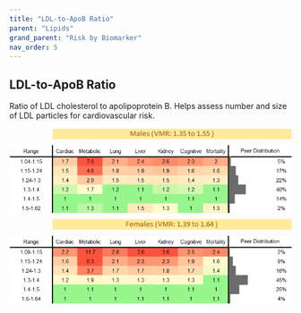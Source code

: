 ```yaml
---
title: "LDL-to-ApoB Ratio"
parent: "Lipids"
grand_parent: "Risk by Biomarker"
nav_order: 5
---
```



## LDL-to-ApoB Ratio


Ratio of LDL cholesterol to apolipoprotein B. Helps assess number and size of LDL particles for cardiovascular risk.

<div style="display: flex; flex-direction: column; gap: 10px;">

  <img src="/assets/images/vmrbiomarker_lar__male.png" alt="LDL-to-ApoB Ratio VMR Male" style="margin-left: 15%">
  <img src="/assets/images/rr_lar__male.png" alt="LDL-to-ApoB Ratio RR Male">

  <img src="/assets/images/vmrbiomarker_lar__female.png" alt="LDL-to-ApoB Ratio VMR Female" style="margin-left: 15%; ">
  <img src="/assets/images/rr_lar__female.png" alt="LDL-to-ApoB Ratio RR Female">

</div>



